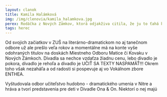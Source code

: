 ```yaml
---
layout: clanok
title: Kamila Halámková
img: /img/clenovia/kamila_halamkova.jpg
perex: Rodáčka z Nových Zámkov, ktorá odjakživa citila, že ju to ťahá k umeniu.
tags: herec
---
```


Od svojich začiatkov v ZUŠ na literárno-dramatickom no aj tanečnom odbore už ale prešlo veľa rokov a momentálne má na konte vyše odohraných titulov na doskách Miestneho Odboru Matice či Kovaku v Nových Zámkoch. Divadla sa nechce vzdaťza žiadnu cenu, lebo divadlo je pokora, divadlo je rehoľa a divadlo je UČIŤ SA TEXTY NASPAMÄŤ!!! Okrem toho však nezaháľa a od radosti si pospevuje aj vo Vokálnom zbore ENTHEA. 

Vyštudovala odbor učiteľstvo hudobno - dramatického umenia v Nitre a hráva a tvorí predstavenia pre deti v Divadle Ona & On. Niektorí o nej majú 